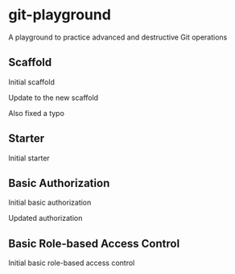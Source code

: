 # git-playground

A playground to practice advanced and destructive Git operations

## Scaffold

Initial scaffold

Update to the new scaffold

Also fixed a typo

## Starter

Initial starter

## Basic Authorization

Initial basic authorization

Updated authorization

## Basic Role-based Access Control

Initial basic role-based access control
